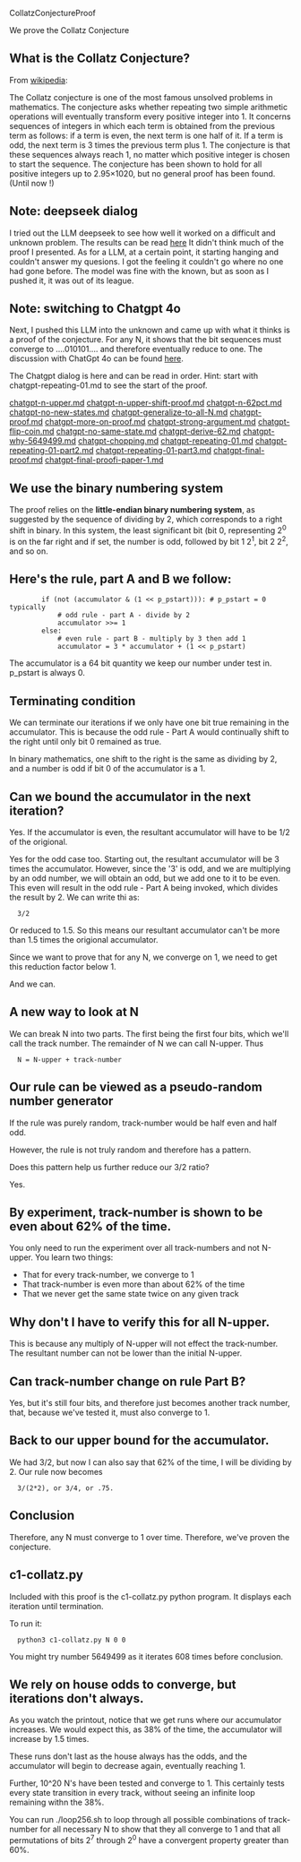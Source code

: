 CollatzConjectureProof

We prove the Collatz Conjecture

## What is the Collatz Conjecture?

From [wikipedia](https://en.wikipedia.org/wiki/Collatz_conjecture):

The Collatz conjecture is one of the most famous unsolved problems in mathematics. The conjecture asks whether repeating two simple arithmetic operations will eventually transform every positive integer into 1. It concerns sequences of integers in which each term is obtained from the previous term as follows: if a term is even, the next term is one half of it. If a term is odd, the next term is 3 times the previous term plus 1. The conjecture is that these sequences always reach 1, no matter which positive integer is chosen to start the sequence. The conjecture has been shown to hold for all positive integers up to 2.95×1020, but no general proof has been found. (Until now !)

## Note: deepseek dialog

I tried out the LLM deepseek to see how well it worked on a difficult and unknown problem. The results can be read [here](https://github.com/cpsource/CollatzConjectureProof/blob/main/collatz-deepseek-flow.md)
It didn't think much of the proof I presented. As for a LLM, at a certain point, it starting hanging and couldn't answer my quesions. I got the feeling it couldn't go where no one had gone before. The model was fine with the known, but as soon as I pushed it, it was out of its league.

## Note: switching to Chatgpt 4o

Next, I pushed this LLM into the unknown and came up with what it thinks is a proof of the conjecture. For any N, it shows that
the bit sequences must converge to ....010101.... and therefore eventually reduce to one. The discussion with ChatGpt 4o can be found [here]().

The Chatgpt dialog is here and can be read in order. Hint: start with chatgpt-repeating-01.md to see the start of the proof.

[chatgpt-n-upper.md](https://github.com/cpsource/CollatzConjectureProof/blob/main/chatgpt-n-upper.md)
[chatgpt-n-upper-shift-proof.md](https://github.com/cpsource/CollatzConjectureProof/blob/main/chatgpt-n-upper-shift-proof.md)
[chatgpt-n-62pct.md](https://github.com/cpsource/CollatzConjectureProof/blob/main/chatgpt-n-62pct.md)
[chatgpt-no-new-states.md](https://github.com/cpsource/CollatzConjectureProof/blob/main/chatgpt-no-new-states.md)
[chatgpt-generalize-to-all-N.md](https://github.com/cpsource/CollatzConjectureProof/blob/main/chatgpt-generalize-to-all-N.md)
[chatgpt-proof.md](https://github.com/cpsource/CollatzConjectureProof/blob/main/chatgpt-proof.md)
[chatgpt-more-on-proof.md](https://github.com/cpsource/CollatzConjectureProof/blob/main/chatgpt-more-on-proof.md)
[chatgpt-strong-argument.md](https://github.com/cpsource/CollatzConjectureProof/blob/main/chatgpt-strong-argument.md)
[chatgpt-flip-coin.md](https://github.com/cpsource/CollatzConjectureProof/blob/main/chatgpt-flip-coin.md)
[chatgpt-no-same-state.md](https://github.com/cpsource/CollatzConjectureProof/blob/main/chatgpt-no-same-state.md)
[chatgpt-derive-62.md](https://github.com/cpsource/CollatzConjectureProof/blob/main/chatgpt-derive-62.md)
[chatgpt-why-5649499.md](https://github.com/cpsource/CollatzConjectureProof/blob/main/chatgpt-why-5649499.md)
[chatgpt-chopping.md](https://github.com/cpsource/CollatzConjectureProof/blob/main/chatgpt-chopping.md)
[chatgpt-repeating-01.md](https://github.com/cpsource/CollatzConjectureProof/blob/main/chatgpt-repeating-01.md)
[chatgpt-repeating-01-part2.md](https://github.com/cpsource/CollatzConjectureProof/blob/main/chatgpt-repeating-01-part2.md)
[chatgpt-repeating-01-part3.md](https://github.com/cpsource/CollatzConjectureProof/blob/main/chatgpt-repeating-01-part3.md)
[chatgpt-final-proof.md](https://github.com/cpsource/CollatzConjectureProof/blob/main/chatgpt-final-proof.md)
[chatgpt-final-proofi-paper-1.md](https://github.com/cpsource/CollatzConjectureProof/blob/main/chatgpt-final-proofi-paper-1.md)

## We use the binary numbering system

The proof relies on the **little-endian binary numbering system**, as suggested by the sequence of dividing by 2, which corresponds to a right shift in binary. In this system, the least significant bit (bit 0, representing 2<sup>0</sup> is on the far right and if set, the number is odd, followed by bit 1 2<sup>1</sup>, bit 2 2<sup>2</sup>, and so on.

## Here's the rule, part A and B we follow:

```
        if (not (accumulator & (1 << p_pstart))): # p_pstart = 0 typically
            # odd rule - part A - divide by 2
            accumulator >>= 1
        else:
            # even rule - part B - multiply by 3 then add 1
            accumulator = 3 * accumulator + (1 << p_pstart)

```

The accumulator is a 64 bit quantity we keep our number under test in.
<br>
p_pstart is always 0.

## Terminating condition

We can terminate our iterations if we only have one bit true remaining in
the accumulator. This is because the odd rule - Part A would continually
shift to the right until only bit 0 remained as true.

In binary mathematics, one shift to the right is the same as dividing by 2, and
a number is odd if bit 0 of the accumulator is a 1.

## Can we bound the accumulator in the next iteration?

Yes. If the accumulator is even, the resultant accumulator will have to
be 1/2 of the origional.

Yes for the odd case too. Starting out, the resultant accumulator will be 3
times the accumulator. However, since the '3' is odd, and we are multiplying
by an odd number, we will obtain an odd, but we add one to it to be even. This even
will result in the odd rule - Part A being invoked, which divides the result
by 2. We can write thi as:

```
  3/2
```
Or reduced to 1.5. So this means our resultant accumulator can't be more
than 1.5 times the origional accumulator.

Since we want to prove that for any N, we converge on 1, we need to get
this reduction factor below 1.

And we can.

## A new way to look at N

We can break N into two parts. The first being the first four bits, which we'll call
the track number. The remainder of N we can call N-upper. Thus

```
  N = N-upper + track-number
```

## Our rule can be viewed as a pseudo-random number generator

If the rule was purely random, track-number would be half even and half odd.

However, the rule is not truly random and therefore has a pattern.

Does this pattern help us further reduce our 3/2 ratio?

Yes.

## By experiment, track-number is shown to be even about 62% of the time.

You only need to run the experiment over all track-numbers and not N-upper.
You learn two things:
* That for every track-number, we converge to 1
* That track-number is even more than about 62% of the time
* That we never get the same state twice on any given track

## Why don't I have to verify this for all N-upper.

This is because any multiply of N-upper will not effect the track-number. The
resultant number can not be lower than the initial N-upper.

## Can track-number change on rule Part B?

Yes, but it's still four bits, and therefore just becomes another track
number, that, because we've tested it, must also converge to 1.

## Back to our upper bound for the accumulator.

We had 3/2, but now I can also say that 62% of the time, I will be dividing by
2. Our rule now becomes

```
  3/(2*2), or 3/4, or .75.
```

## Conclusion

Therefore, any N must converge to 1 over time. Therefore, we've proven the conjecture.

## c1-collatz.py

Included with this proof is the c1-collatz.py python program. It displays each iteration until
termination.

To run it:

```
  python3 c1-collatz.py N 0 0

```

You might try number 5649499 as it iterates 608 times before conclusion.

## We rely on house odds to converge, but iterations don't always.

As you watch the printout, notice that we get runs where our accumulator
increases. We would expect this, as 38% of the time, the accumulator will
increase by 1.5 times.

These runs don't last as the house always has the odds, and the
accumulator will begin to decrease again, eventually reaching 1.

Further, 10^20 N's have been tested and converge to 1. This certainly
tests every state transition in every track, without seeing an infinite loop
remaining withn the 38%.

You can run ./loop256.sh to loop through all possible combinations of track-number for all necessary N
to show that they all converge to 1 and that all permutations of bits 2<sup>7</sup> through 2<sup>0</sup>
have a convergent property greater than 60%.

